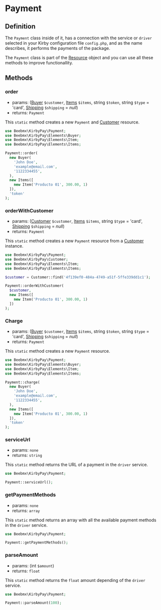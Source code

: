 # Payment

## Definition

The `Payment` class inside of it, has a connection with the service or `driver` selected in your Kirby configuration file `config.php`, and as the name describes, it performs the payments of the package.

The `Payment` class is part of the [Resource](resource) object and you can use all these methods to improve functionallity.

## Methods

### order
- params: ([Buyer](elements.md#buyer) `$customer`, [Items](elements.md#items) `$items`, string `$token`, string `$type` = 'card', [Shipping](elements.md#shipping) `$shipping` = *null*) 
- returns: `Payment`

This `static` method creates a new `Payment` and [Customer](customer) resource.

```php
use Beebmx\KirbyPay\Payment;
use Beebmx\KirbyPay\Elements\Buyer;
use Beebmx\KirbyPay\Elements\Item;
use Beebmx\KirbyPay\Elements\Items;

Payment::order(
  new Buyer(
    'John Doe',
    'example@email.com',
    '1122334455',
  ),
  new Items([
    new Item('Producto 01', 300.00, 1)
  ]),
  'token'
);
```

### orderWithCustomer
- params: ([Customer](customer) `$customer`, [Items](elements.md#items) `$items`, string `$type` = 'card', [Shipping](elements.md#shipping) `$shipping` = *null*)
- returns: `Payment`

This `static` method creates a new `Payment` resource from a [Customer](customer) instance.

```php
use Beebmx\KirbyPay\Payment;
use Beebmx\KirbyPay\Customer;
use Beebmx\KirbyPay\Elements\Item;
use Beebmx\KirbyPay\Elements\Items;

$customer = Customer::find('4f139ef0-484a-4749-a51f-5ffe339dd1c1');

Payment::orderWithCustomer(
  $customer,
  new Items([
    new Item('Producto 01', 300.00, 1)
  ])
);

```

### Charge
- params: ([Buyer](elements.md#buyer) `$customer`, [Items](elements.md#items) `$items`, string `$token`, string `$type` = 'card', [Shipping](elements.md#shipping) `$shipping` = *null*)
- returns: `Payment`

This `static` method creates a new `Payment` resource.

```php
use Beebmx\KirbyPay\Payment;
use Beebmx\KirbyPay\Elements\Buyer;
use Beebmx\KirbyPay\Elements\Item;
use Beebmx\KirbyPay\Elements\Items;

Payment::charge(
  new Buyer(
    'John Doe',
    'example@email.com',
    '1122334455',
  ),
  new Items([
    new Item('Producto 01', 300.00, 1)
  ]),
  'token'
);
```

### serviceUrl
- params: `none`
- returns: `string`

This `static` method returns the URL of a payment in the `driver` service.

```php
use Beebmx\KirbyPay\Payment;

Payment::serviceUrl();
```

### getPaymentMethods
- params: `none`
- returns: `array`

This `static` method returns an array with all the available payment methods in the `driver` service.

```php
use Beebmx\KirbyPay\Payment;

Payment::getPaymentMethods();
```

### parseAmount
- params: (int `$amount`)
- returns: `float`

This `static` method returns the `float` amount depending of the `driver` service.

```php
use Beebmx\KirbyPay\Payment;

Payment::parseAmount(100);
```
